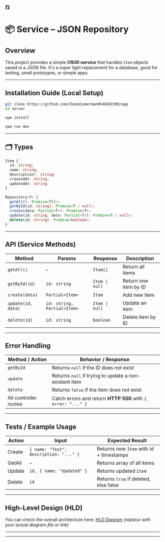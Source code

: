 מ
---

# 📦 Service – JSON Repository

## Overview

This project provides a simple **CRUD service** that handles `Item` objects saved in a JSON file.
It's a super light replacement for a database, good for testing, small prototypes, or simple apps.

---

## **Installation Guide (Local Setup)**

```bash
git clone https://github.com/ChaimCymerman0548492309/app
cd server

npm install

npm run dev
```

---

## 🗂️ **Types**

```ts
Item {
  id: string;
  name: string;
  description?: string;
  createdAt: string;
  updatedAt: string;
}

Repository<T> {
  getAll(): Promise<T[]>;
  getById(id: string): Promise<T | null>;
  create(data: Partial<T>): Promise<T>;
  update(id: string, data: Partial<T>): Promise<T | null>;
  delete(id: string): Promise<boolean>;
}
```

---

## **API (Service Methods)**

| Method             | Params                      | Response       | Description           |
| ------------------ | --------------------------- | -------------- | --------------------- |
| `getAll()`         | –                           | `Item[]`       | Return all items      |
| `getById(id)`      | `id: string`                | `Item \| null` | Return one item by ID |
| `create(data)`     | `Partial<Item>`             | `Item`         | Add new item          |
| `update(id, data)` | `id: string, Partial<Item>` | `Item \| null` | Update an item        |
| `delete(id)`       | `id: string`                | `boolean`      | Delete item by ID     |

---

<!-- ## **Storage**  

All data is stored in a local JSON file:

```
/server/src/service/data.json
```

--- -->

## **Error Handling**

| Method / Action       | Behavior / Response                                          |
| --------------------- | ------------------------------------------------------------ |
| `getById`             | Returns `null` if the ID does not exist                      |
| `update`              | Returns `null` if trying to update a non-existent item       |
| `delete`              | Returns `false` if the item does not exist                   |
| All controller routes | Catch errors and return **HTTP 500** with `{ error: "..." }` |

---

## **Tests / Example Usage**

| Action | Input                                  | Expected Result                         |
| ------ | -------------------------------------- | --------------------------------------- |
| Create | `{ name: "Test", description: "..." }` | Returns new `Item` with id + timestamps |
| GetAll | –                                      | Returns array of all items              |
| Update | `id, { name: "Updated" }`              | Returns updated `Item`                  |
| Delete | `id`                                   | Returns `true` if deleted, else false   |

---

## **High-Level Design (HLD)**

You can check the overall architecture here:
[HLD Diagram](https://www.diagrams.net/) *(replace with your actual diagram file or link)*

---

<!-- ## Notes  

* Data is stored in JSON (later can be migrated to MongoDB).  
* IDs are generated using `uuid`.  
* All items include `createdAt` and `updatedAt`.  

--- -->

---

